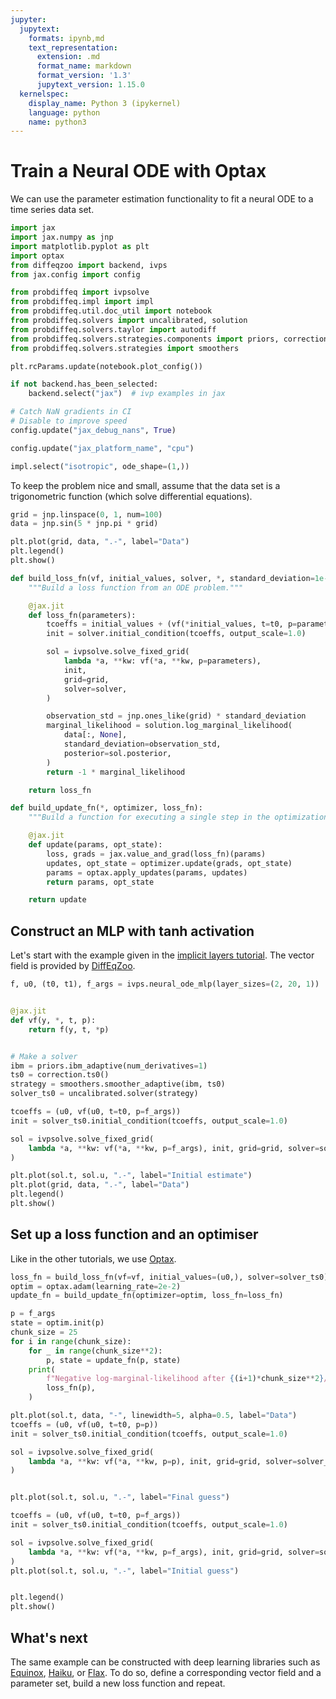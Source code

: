 ```yaml
---
jupyter:
  jupytext:
    formats: ipynb,md
    text_representation:
      extension: .md
      format_name: markdown
      format_version: '1.3'
      jupytext_version: 1.15.0
  kernelspec:
    display_name: Python 3 (ipykernel)
    language: python
    name: python3
---
```


# Train a Neural ODE with Optax

We can use the parameter estimation functionality to fit a neural ODE to a time series data set.

```python
import jax
import jax.numpy as jnp
import matplotlib.pyplot as plt
import optax
from diffeqzoo import backend, ivps
from jax.config import config

from probdiffeq import ivpsolve
from probdiffeq.impl import impl
from probdiffeq.util.doc_util import notebook
from probdiffeq.solvers import uncalibrated, solution
from probdiffeq.solvers.taylor import autodiff
from probdiffeq.solvers.strategies.components import priors, correction
from probdiffeq.solvers.strategies import smoothers
```

```python
plt.rcParams.update(notebook.plot_config())

if not backend.has_been_selected:
    backend.select("jax")  # ivp examples in jax

# Catch NaN gradients in CI
# Disable to improve speed
config.update("jax_debug_nans", True)

config.update("jax_platform_name", "cpu")
```

```python
impl.select("isotropic", ode_shape=(1,))
```

To keep the problem nice and small, assume that the data set is a trigonometric function (which solve differential equations).

```python
grid = jnp.linspace(0, 1, num=100)
data = jnp.sin(5 * jnp.pi * grid)

plt.plot(grid, data, ".-", label="Data")
plt.legend()
plt.show()
```

```python
def build_loss_fn(vf, initial_values, solver, *, standard_deviation=1e-2):
    """Build a loss function from an ODE problem."""

    @jax.jit
    def loss_fn(parameters):
        tcoeffs = initial_values + (vf(*initial_values, t=t0, p=parameters),)
        init = solver.initial_condition(tcoeffs, output_scale=1.0)

        sol = ivpsolve.solve_fixed_grid(
            lambda *a, **kw: vf(*a, **kw, p=parameters),
            init,
            grid=grid,
            solver=solver,
        )

        observation_std = jnp.ones_like(grid) * standard_deviation
        marginal_likelihood = solution.log_marginal_likelihood(
            data[:, None],
            standard_deviation=observation_std,
            posterior=sol.posterior,
        )
        return -1 * marginal_likelihood

    return loss_fn
```

```python
def build_update_fn(*, optimizer, loss_fn):
    """Build a function for executing a single step in the optimization."""

    @jax.jit
    def update(params, opt_state):
        loss, grads = jax.value_and_grad(loss_fn)(params)
        updates, opt_state = optimizer.update(grads, opt_state)
        params = optax.apply_updates(params, updates)
        return params, opt_state

    return update
```

## Construct an MLP with tanh activation

Let's start with the example given in the [implicit layers tutorial](http://implicit-layers-tutorial.org/neural_odes/). The vector field is provided by [DiffEqZoo](https://diffeqzoo.readthedocs.io/).

```python
f, u0, (t0, t1), f_args = ivps.neural_ode_mlp(layer_sizes=(2, 20, 1))


@jax.jit
def vf(y, *, t, p):
    return f(y, t, *p)


# Make a solver
ibm = priors.ibm_adaptive(num_derivatives=1)
ts0 = correction.ts0()
strategy = smoothers.smoother_adaptive(ibm, ts0)
solver_ts0 = uncalibrated.solver(strategy)
```

```python
tcoeffs = (u0, vf(u0, t=t0, p=f_args))
init = solver_ts0.initial_condition(tcoeffs, output_scale=1.0)

sol = ivpsolve.solve_fixed_grid(
    lambda *a, **kw: vf(*a, **kw, p=f_args), init, grid=grid, solver=solver_ts0
)

plt.plot(sol.t, sol.u, ".-", label="Initial estimate")
plt.plot(grid, data, ".-", label="Data")
plt.legend()
plt.show()
```

## Set up a loss function and an optimiser

Like in the other tutorials, we use [Optax](https://optax.readthedocs.io/en/latest/index.html).

```python
loss_fn = build_loss_fn(vf=vf, initial_values=(u0,), solver=solver_ts0)
optim = optax.adam(learning_rate=2e-2)
update_fn = build_update_fn(optimizer=optim, loss_fn=loss_fn)
```

```python
p = f_args
state = optim.init(p)
chunk_size = 25
for i in range(chunk_size):
    for _ in range(chunk_size**2):
        p, state = update_fn(p, state)
    print(
        f"Negative log-marginal-likelihood after {(i+1)*chunk_size**2}/{chunk_size**3} steps:",
        loss_fn(p),
    )
```

```python
plt.plot(sol.t, data, "-", linewidth=5, alpha=0.5, label="Data")
tcoeffs = (u0, vf(u0, t=t0, p=p))
init = solver_ts0.initial_condition(tcoeffs, output_scale=1.0)

sol = ivpsolve.solve_fixed_grid(
    lambda *a, **kw: vf(*a, **kw, p=p), init, grid=grid, solver=solver_ts0
)


plt.plot(sol.t, sol.u, ".-", label="Final guess")

tcoeffs = (u0, vf(u0, t=t0, p=f_args))
init = solver_ts0.initial_condition(tcoeffs, output_scale=1.0)

sol = ivpsolve.solve_fixed_grid(
    lambda *a, **kw: vf(*a, **kw, p=f_args), init, grid=grid, solver=solver_ts0
)
plt.plot(sol.t, sol.u, ".-", label="Initial guess")


plt.legend()
plt.show()
```

<!-- #region -->
## What's next


The same example can be constructed with deep learning libraries such as [Equinox](https://docs.kidger.site/equinox/), [Haiku](https://dm-haiku.readthedocs.io/en/latest/), or [Flax](https://flax.readthedocs.io/en/latest/getting_started.html).
To do so, define a corresponding vector field and a parameter set, build a new loss function and repeat.


<!-- #endregion -->
